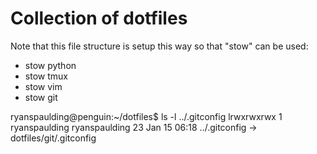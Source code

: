 # Collection of dotfiles

Note that this file structure is setup this way so that "stow" can be used:

* stow python
* stow tmux
* stow vim
* stow git

ryanspaulding@penguin:~/dotfiles$ ls -l ../.gitconfig
lrwxrwxrwx 1 ryanspaulding ryanspaulding 23 Jan 15 06:18 ../.gitconfig -> dotfiles/git/.gitconfig
